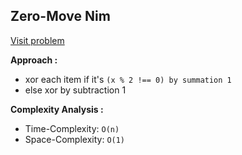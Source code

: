 ## Zero-Move Nim

[Visit problem](https://www.hackerrank.com/challenges/zero-move-nim/problem)

**Approach :**<br>

-   xor each item if it's `(x % 2 !== 0) by summation 1`
-   else xor by subtraction 1

**Complexity Analysis :**<br>

-   Time-Complexity: `O(n)`
-   Space-Complexity: `O(1)`
